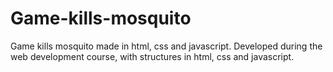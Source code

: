 # Game-kills-mosquito
Game kills mosquito made in html, css and javascript. Developed during the web development course, with structures in html, css and javascript.
